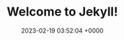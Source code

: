 ---
layout: 404
permalink: /404.html
title:  "Welcome to Jekyll!"
date:   2023-02-19 03:52:04 +0000
categories: jekyll update
---